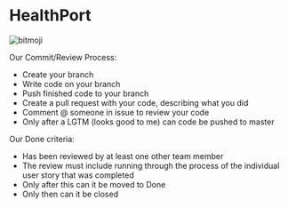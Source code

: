 # HealthPort

![bitmoji](https://render.bitstrips.com/v2/cpanel/9900e206-8e57-4079-846e-23178d0164c3-cdbe2b7c-88da-48cd-8e59-bc0e45fdb391-v1.png?transparent=1&palette=1&width=246)

Our Commit/Review Process:
- Create your branch
- Write code on your branch
- Push finished code to your branch
- Create a pull request with your code, describing what you did
- Comment @ someone in issue to review your code
- Only after a LGTM (looks good to me) can code be pushed to master

Our Done criteria:
- Has been reviewed by at least one other team member
- The review must include running through the process of the individual user story that was completed
- Only after this can it be moved to Done
- Only then can it be closed

